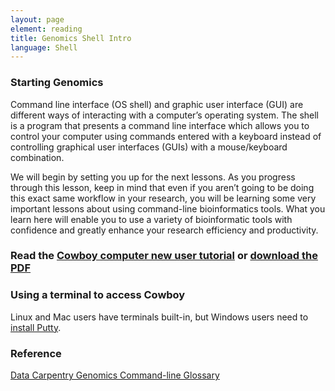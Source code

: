 ```yaml
---
layout: page
element: reading
title: Genomics Shell Intro
language: Shell
---
```


### Starting Genomics

Command line interface (OS shell) and graphic user interface (GUI) are different ways of interacting with a computer’s operating system. The shell is a program that presents a command line interface which allows you to control your computer using commands entered with a keyboard instead of controlling graphical user interfaces (GUIs) with a mouse/keyboard combination.

We will begin by setting you up for the next lessons. As you progress through this lesson, keep in mind that even if you aren’t going to be doing this exact same workflow in your research, you will be learning some very important lessons about using command-line bioinformatics tools. What you learn here will enable you to use a variety of bioinformatic tools with confidence and greatly enhance your research efficiency and productivity.

### Read the [Cowboy computer new user tutorial](https://hpcc.okstate.edu/content/new-user-tutorial) or [download the PDF](https://hpcc.okstate.edu/sites/default/files/Files/2019-02-06_New-User-Tutorial.pdf)

### Using a terminal to access Cowboy

Linux and Mac users have terminals built-in, but Windows users need to [install Putty](https://hpcc.okstate.edu/content/logging-cowboy).

### Reference

[Data Carpentry Genomics Command-line Glossary](https://datacarpentry.org/shell-genomics/reference/)


